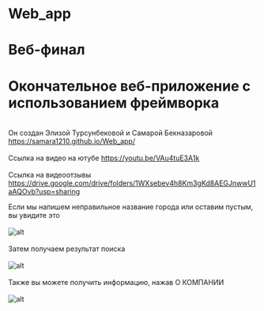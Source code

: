 # Web_app
# Веб-финал
# Окончательное веб-приложение с использованием фреймворка
<br>Он создан Элизой Турсунбековой и Самарой Бекназаровой https://samara1210.github.io/Web_app/
<br>
<br>
Ссылка на видео на ютубе https://youtu.be/VAu4tuE3A1k
<br>
<br>
Ссылка на видеоотзывы https://drive.google.com/drive/folders/1WXsebev4h8Km3gKd8AEGJnwwU1aAQOvb?usp=sharing

Если мы напишем неправильное название города или оставим пустым, вы увидите это
<br>
<br>
![alt](https://sun9-47.userapi.com/impg/OmhI7pYvADJkhchq9VKlb_5k3qRHo0Pfo4Q0aw/O8GWztSVzYM.jpg?size=1915x1030&quality=96&sign=62e30033eb258948d930e36b22ce1711&type=album)
<br>
<br>
Затем получаем результат поиска<br><br>
![alt](https://sun9-47.userapi.com/impg/5yfodx6_eflnzeKWXr9Sx3XddY3jvVKZxYqCcg/B8ep6zZL98E.jpg?size=1917x1029&quality=96&sign=06f9b912ee4e618637d12e306badcbaf&type=album)
<br>
<br>
Также вы можете получить информацию, нажав О КОМПАНИИ
<br>
<br>
![alt](https://sun9-62.userapi.com/impg/L1G1NO7knrHTMmryzgKOzJ1dyV2IJ0JlDNtcQw/i6qD019vE9I.jpg?size=1920x1032&quality=96&sign=b052695fa14a49560abc4c3b1ea8d95d&type=album)

